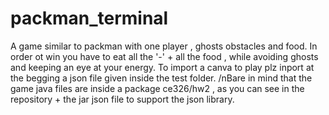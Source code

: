 # packman_terminal
A game similar to packman with one player , ghosts obstacles and food. In order ot win you have to eat all the '-' + all the food , while avoiding ghosts and keeping an eye at your energy. To import a canva to play plz inport at the begging a json file given inside the test folder.
/nBare in mind that the game java files are inside a package ce326/hw2 , as you can see in the repository + the jar json file to support the json library.
